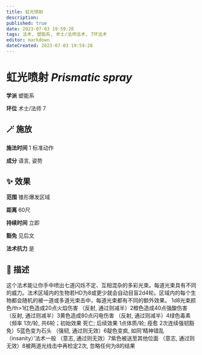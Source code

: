 ```yaml
---
title: 虹光喷射
description: 
published: true
date: 2023-07-03 19:59:28
tags: 法术, 塑能系, 术士/法师法术, 7环法术
editor: markdown
dateCreated: 2023-07-03 19:59:28
---
```


# **虹光喷射** *Prismatic spray*

**学派** 塑能系 

**环位** 术士/法师 7

## 🪄 施放

**施法时间** 1 标准动作

**成分** 语言, 姿势

## ✨ 效果  

**范围** 锥形爆发区域

**距离** 60尺  

**持续时间** 立即 

**豁免** 见后文

**法术抗力** 是

## 📖 描述

这个法术能让你手中喷出七道闪烁不定、互相混杂的多彩光束。每道光束具有不同的威力。法术区域内的生物若HD为8或更少就会自动目盲2d4轮。区域内的每个生物都会随机的被一道或多道光束击中，每道光束都有不同的额外效果。  1d8光束颜色/th>1红色造成20点火焰伤害 （反射, 通过则减半）2橙色造成40点强酸伤害 （反射, 通过则减半）3黄色造成80点闪电伤害 （反射, 通过则减半）4绿色毒素 （频率 1次/轮, 共6轮；初始效果 死亡; 后续效果 1点体质/轮; 痊愈 2次连续强韧豁免）5蓝色变为石头 （强韧, 通过则无效）6靛色变疯, 如同‘精神错乱 （insanity）’法术一般 （意志, 通过则无效）7紫色被送至其他位面 （意志, 通过则无效）8被两道光线击中再检定2次, 忽略任何为8的结果   
    